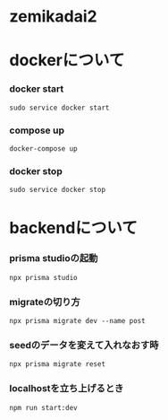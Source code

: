 # zemikadai2

# dockerについて

### docker start
```sudo service docker start```

### compose up
```docker-compose up```

### docker stop
```sudo service docker stop```

# backendについて

### prisma studioの起動
```npx prisma studio```

### migrateの切り方
```npx prisma migrate dev --name post```

### seedのデータを変えて入れなおす時
```npx prisma migrate reset```

### localhostを立ち上げるとき
```npm run start:dev```
